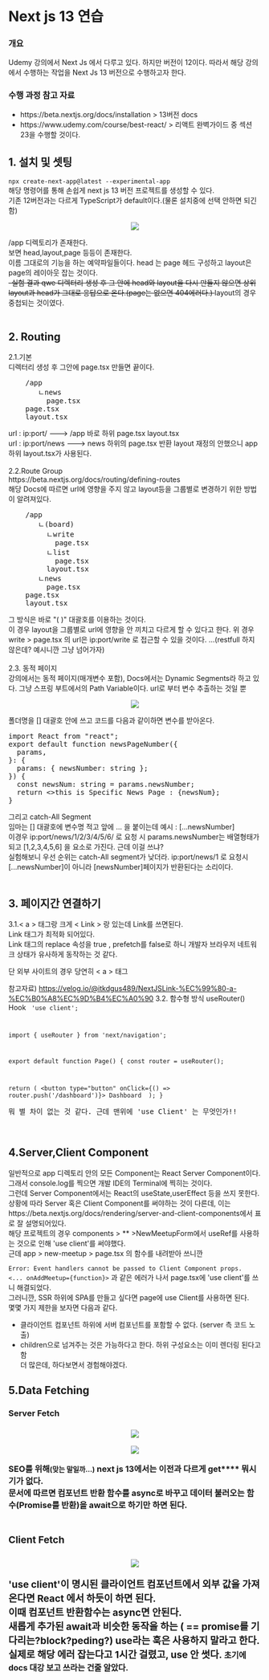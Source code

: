 <h1>Next js 13 연습</h1>
<h3>개요</h3>
<p>Udemy 강의에서 Next Js 에서 다루고 있다. 하지만 버전이 12이다. 따라서 해당 강의에서 수행하는 작업을 Next Js 13 버전으로 수행하고자 한다.
</p>
<h3>수행 과정 참고 자료</h3>
<ul>
<li>https://beta.nextjs.org/docs/installation > 13버전 docs</li>
<li>https://www.udemy.com/course/best-react/ > 리액트 완벽가이드 중 섹션 23을 수행할 것이다.</li>
</ul>

<h2>1. 설치 및 셋팅</h2>
<code>npx create-next-app@latest --experimental-app</code>
<br/>
해당 명령어를 통해 손쉽게 next js 13 버전 프로젝트를 생성할 수 있다.
<div>
기존 12버전과는 다르게 TypeScript가 default이다.(물론 설치중에 선택 안하면 되긴함)<br/>
<p align="center">
  <img src="https://user-images.githubusercontent.com/57449358/218498683-9dc9a34c-ba0e-4b2c-a650-0cd839e440f8.PNG">
</p>
/app 디렉토리가 존재한다.
<br/>
보면 head,layout,page 등등이 존재한다.<br/>
이름 그대로의 기능을 하는 예약파일들이다. 
head 는 page 헤드 구성하고 layout은 page의 레이아웃 잡는 것이다.
<div>
<del>-실험 결과 qwe 디렉터리 생성 후 그 안에 head와 layout을 다시 만들지 않으면 상위 layout과 head가 그대로 응답으로 온다.(page는 없으면 404에러다.)
</del>
layout의 경우 중첩되는 것이였다. 
</div>
</div>

<br/>
<h2>2. Routing </h2>
<div>2.1.기본</div>
<div>디렉터리 생성 후 그안에 page.tsx 만들면 끝이다.</div>
<pre>
    /app
       ㄴnews
         page.tsx
    page.tsx
    layout.tsx
</pre>
<div>url : ip:port/ ---> /app 바로 하위 page.tsx layout.tsx <br/>
url : ip:port/news ---> news 하위의 page.tsx 반환 layout 재정의 안했으니 app하위 layout.tsx가 사용된다.
 </div>
<div><br/>2.2.Route Group</div>
https://beta.nextjs.org/docs/routing/defining-routes<br/>
해당 Docs에 따르면 url에 영향을 주지 않고 layout등을 그룹별로 변경하기 위한 방법이 알려져있다.
<pre>
    /app
       ㄴ(board)
         ㄴwrite
           page.tsx
         ㄴlist
           page.tsx
         layout.tsx
       ㄴnews
         page.tsx
    page.tsx
    layout.tsx
</pre>
<div>그 방식은 바로 "( )" 대괄호를 이용하는 것이다.<div>
<div>이 경우 layout을 그룹별로 url에 영향을 안 끼치고 다르게 할 수 있다고 한다. 
위 경우 write > page.tsx 의 url은
ip:port/write 로 접근할 수 있을 것이다. ...(restfull 하지 않은데? 예시니깐 그냥 넘어가자) </div>

<br/>
<div>2.3. 동적 페이지</div>
<div>강의에서는 동적 페이지(매개변수 포함), Docs에서는 Dynamic Segments라 하고 있다. 그냥 스프링 부트에서의 Path Variable이다. url로 부터 변수 추출하는 것일 뿐</div>

<p align="center">
  <img src="https://user-images.githubusercontent.com/57449358/218498599-65081a20-9e2d-43c9-95c3-18d8390299bd.PNG">
</p>

<div>폴더명을 [] 대괄호 안에 쓰고 코드를 다음과 같이하면 변수를 받아온다.</div>
<pre>
import React from "react";
export default function newsPageNumber({
  params,
}: {
  params: { newsNumber: string };
}) {
  const newsNum: string = params.newsNumber;
  return <>this is Specific News Page : {newsNum}</>;
}
</pre>
<div>그리고 catch-All Segment</div>
<div>임마는 [] 대괄호에 변수명 적고 앞에 ... 을 붙이는데 예시 : [...newsNumber]</div>
<div>이경우 ip:port/news/1/2/3/4/5/6/ 로 요청 시 params.newsNumber는 배열형태가 되고 
[1,2,3,4,5,6] 을 요소로 가진다. 근데 이걸 쓰냐?</div>
<div>실험해보니 우선 순위는 catch-All segment가 낮더라. ip:port/news/1 로 요청시 [...newsNumber]이 아니라 [newsNumber]페이지가 반환된다는 소리이다.</div>

<br/>
<h2>3. 페이지간 연결하기 </h2>

3.1.< a > 태그랑 크게 < Link > 랑 있는데 Link를 쓰면된다. </br>
Link 태그가 최적화 되어있다. </br>
Link 태그의 replace 속성을 true , prefetch를 false로 하니 개발자 브라우저 네트워크 상태가
유사하게 동작하는 것 같다.

단 외부 사이트의 경우 당연히 < a > 태그

참고자료) https://velog.io/@itkdgus489/NextJSLink-%EC%99%80-a-%EC%B0%A8%EC%9D%B4%EC%A0%90
3.2. 함수형 방식 useRouter() Hook
<code>
'use client';

import { useRouter } from 'next/navigation';

export default function Page() {
const router = useRouter();

return (
<button type="button" onClick={() => router.push('/dashboard')}>
Dashboard
</button>
);
}
</code>

<pre>
뭐 별 차이 없는 것 같다. 근데 맨위에 'use Client' 는 무엇인가!!
</pre>
<br/>
<h2>4.Server,Client Component</h2>
<div>
일반적으로 app 디렉토리 안의 모든 Component는 React Server Component이다.
그래서 console.log를 찍으면 개발 IDE의 Terminal에 찍히는 것이다.
</div>
<div>그런데 Server Component에서는 React의 useState,userEffect 등을 쓰지 못한다.</div>
<div>상황에 따라 Server 혹은 Client Component를 써야하는 것이 다른데, 이는 https://beta.nextjs.org/docs/rendering/server-and-client-components에서 표로 잘 설명되어있다.</div>
<div>
해당 프로젝트의 경우 components > ** >NewMeetupForm에서 useRef를 사용하는 것으로 인해 'use client'를 써야했다.<br/>
근데 app > new-meetup > page.tsx 의 함수를 내려받아 쓰니깐 
</br>
<code>
Error: Event handlers cannot be passed to Client Component props.
<... onAddMeetup={function}></code>
과 같은 에러가 나서 page.tsx에 'use client'를 쓰니 해결되었다.
<div>
그러니깐, SSR 하위에 SPA를 만들고 싶다면 page에 use Client를 사용하면 된다.
</div>
몇몇 가지 제한을 보자면 다음과 같다. 
<ul>
  <li>클라이언트 컴포넌트 하위에 서버 컴포넌트를 포함할 수 없다. (server 측 코드 노출)</li>
  <li>children으로 넘겨주는 것은 가능하다고 한다. 하위 구성요소는 이미 렌더링 된다고 함</li>
  더 많은데, 하다보면서 경험해야겠다.
</ul>
</div>

<div>
<h2>5.Data Fetching</h2>
<h3>Server Fetch<h3>


<div><p align="center"><img src="https://user-images.githubusercontent.com/57449358/219429762-541cb7c7-af95-496b-aa9e-6ecb5460ae93.PNG"></img></p></div>
<div><p align="center"><img src="https://user-images.githubusercontent.com/57449358/219429663-3a61b980-18dd-4434-b556-2202f1a3a08b.PNG"></img></p></div>
SEO를 위해<small>(맞는 말일까...)</small> next js 13에서는 이전과 다르게 get**** 뭐시기가 없다.
<br/>
문서에 따르면 컴포넌트 반환 함수를 async로 바꾸고 데이터 불러오는 함수(Promise<?>를 반환)을 await으로 하기만 하면 된다.
<div>
<br/>
<h3>Client Fetch<h3>
<div><p align="center">
  <img src="https://user-images.githubusercontent.com/57449358/219429722-30076681-269e-4c8a-a378-f259f9080529.PNG">
</p></div>
'use client'이 명시된 클라이언트 컴포넌트에서 외부 값을 가져온다면 React 에서 하듯이 하면 된다.
<div>
이때 컴포넌트 반환함수는 async면 안된다.
</div>
<div>새롭게 추가된 await과 비슷한 동작을 하는 ( == promise를 기다리는?block?peding?) use라는 훅은 사용하지 말라고 한다. 실제로 해당 에러 잡는다고 1시간 걸렸고, use 안 썻다. <small> 초기에 docs 대강 보고 쓰라는 건줄 알았다.</small> </div>
</div>

</div>
